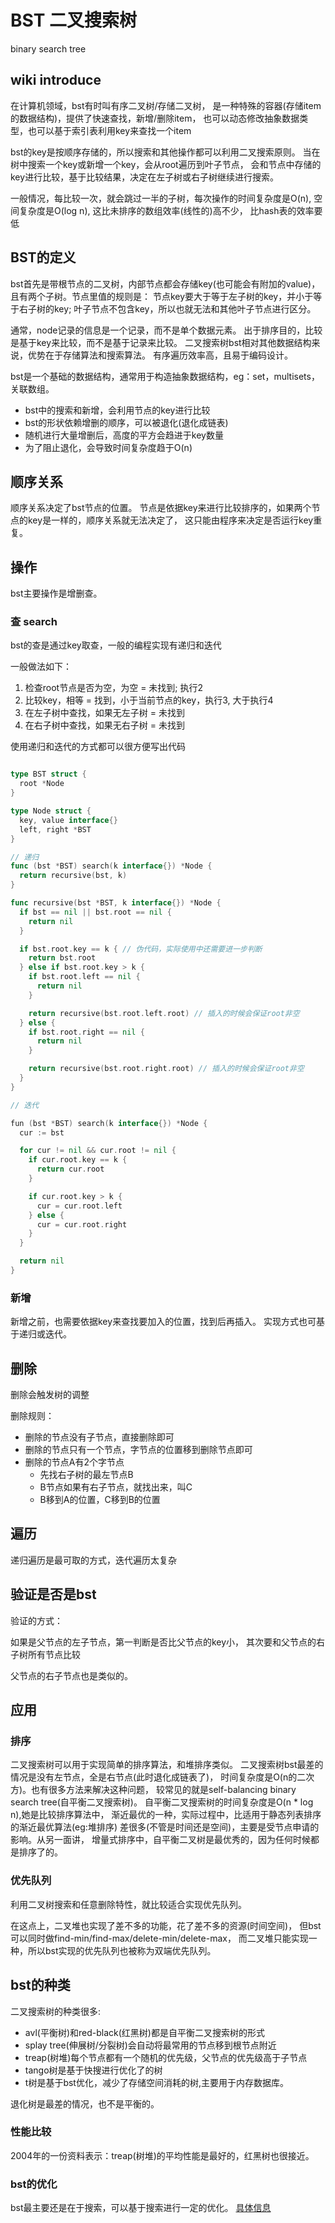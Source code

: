 # BST 二叉搜索树

binary search tree

## wiki introduce

在计算机领域，bst有时叫有序二叉树/存储二叉树，
是一种特殊的容器(存储item的数据结构)，提供了快速查找，新增/删除item，
也可以动态修改抽象数据类型，也可以基于索引表利用key来查找一个item

bst的key是按顺序存储的，所以搜索和其他操作都可以利用二叉搜索原则。
当在树中搜索一个key或新增一个key，会从root遍历到叶子节点，
会和节点中存储的key进行比较，基于比较结果，决定在左子树或右子树继续进行搜索。

一般情况，每比较一次，就会跳过一半的子树，每次操作的时间复杂度是O(n),
空间复杂度是O(log n), 这比未排序的数组效率(线性的)高不少，
比hash表的效率要低

## BST的定义

bst首先是带根节点的二叉树，内部节点都会存储key(也可能会有附加的value)，
且有两个子树。节点里值的规则是：
节点key要大于等于左子树的key，并小于等于右子树的key;
叶子节点不包含key，所以也就无法和其他叶子节点进行区分。

通常，node记录的信息是一个记录，而不是单个数据元素。
出于排序目的，比较是基于key来比较，而不是基于记录来比较。
二叉搜索树bst相对其他数据结构来说，优势在于存储算法和搜索算法。
有序遍历效率高，且易于编码设计。

bst是一个基础的数据结构，通常用于构造抽象数据结构，eg：set，multisets，关联数组。

- bst中的搜索和新增，会利用节点的key进行比较
- bst的形状依赖增删的顺序，可以被退化(退化成链表)
- 随机进行大量增删后，高度的平方会趋进于key数量
- 为了阻止退化，会导致时间复杂度趋于O(n)

## 顺序关系

顺序关系决定了bst节点的位置。
节点是依据key来进行比较排序的，如果两个节点的key是一样的，顺序关系就无法决定了，
这只能由程序来决定是否运行key重复。

## 操作

bst主要操作是增删查。

### 查 search

bst的查是通过key取查，一般的编程实现有递归和迭代

一般做法如下：

1. 检查root节点是否为空，为空 = 未找到; 执行2
2. 比较key，相等 = 找到，小于当前节点的key，执行3, 大于执行4
3. 在左子树中查找，如果无左子树 = 未找到
4. 在右子树中查找，如果无右子树 = 未找到

使用递归和迭代的方式都可以很方便写出代码

```go

type BST struct {
  root *Node
}

type Node struct {
  key, value interface{}
  left, right *BST
}

// 递归
func (bst *BST) search(k interface{}) *Node {
  return recursive(bst, k)
}

func recursive(bst *BST, k interface{}) *Node {
  if bst == nil || bst.root == nil {
    return nil
  }

  if bst.root.key == k { // 伪代码，实际使用中还需要进一步判断
    return bst.root
  } else if bst.root.key > k {
    if bst.root.left == nil {
      return nil
    }

    return recursive(bst.root.left.root) // 插入的时候会保证root非空
  } else {
    if bst.root.right == nil {
      return nil
    }

    return recursive(bst.root.right.root) // 插入的时候会保证root非空
  }
}

// 迭代

fun (bst *BST) search(k interface{}) *Node {
  cur := bst

  for cur != nil && cur.root != nil {
    if cur.root.key == k {
      return cur.root
    }

    if cur.root.key > k {
      cur = cur.root.left
    } else {
      cur = cur.root.right
    }
  }

  return nil
}
```

### 新增

新增之前，也需要依据key来查找要加入的位置，找到后再插入。
实现方式也可基于递归或迭代。

## 删除

删除会触发树的调整

删除规则：

- 删除的节点没有子节点，直接删除即可
- 删除的节点只有一个节点，字节点的位置移到删除节点即可
- 删除的节点A有2个字节点
  - 先找右子树的最左节点B
  - B节点如果有右子节点，就找出来，叫C
  - B移到A的位置，C移到B的位置

## 遍历

递归遍历是最可取的方式，迭代遍历太复杂

## 验证是否是bst

验证的方式：

如果是父节点的左子节点，第一判断是否比父节点的key小，
其次要和父节点的右子树所有节点比较

父节点的右子节点也是类似的。

## 应用

### 排序

二叉搜索树可以用于实现简单的排序算法，和堆排序类似。
二叉搜索树bst最差的情况是没有左节点，全是右节点(此时退化成链表了)，
时间复杂度是O(n的二次方)。也有很多方法来解决这种问题，
较常见的就是self-balancing binary search tree(自平衡二叉搜索树)。
自平衡二叉搜索树的时间复杂度是O(n * log n),她是比较排序算法中，
渐近最优的一种，实际过程中，比适用于静态列表排序的渐近最优算法(eg:堆排序)
差很多(不管是时间还是空间)，主要是受节点申请的影响。从另一面讲，
增量式排序中，自平衡二叉树是最优秀的，因为任何时候都是排序了的。

### 优先队列

利用二叉树搜索和任意删除特性，就比较适合实现优先队列。

在这点上，二叉堆也实现了差不多的功能，花了差不多的资源(时间空间)，
但bst可以同时做find-min/find-max/delete-min/delete-max，
而二叉堆只能实现一种，所以bst实现的优先队列也被称为双端优先队列。

## bst的种类

二叉搜索树的种类很多:

- avl(平衡树)和red-black(红黑树)都是自平衡二叉搜索树的形式
- splay tree(伸展树/分裂树)会自动将最常用的节点移到根节点附近
- treap(树堆)每个节点都有一个随机的优先级，父节点的优先级高于子节点
- tango树是基于快搜进行优化了的树
- t树是基于bst优化，减少了存储空间消耗的树,主要用于内存数据库。

退化树是最差的情况，也不是平衡的。

### 性能比较

2004年的一份资料表示：treap(树堆)的平均性能是最好的，红黑树也很接近。

### bst的优化

bst最主要还是在于搜索，可以基于搜索进行一定的优化。
[具体信息](http://wikipedia.moesalih.com/Binary_search_tree#Optimal_binary_search_trees)
